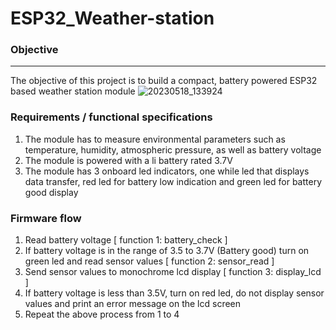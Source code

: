 # ESP32_Weather-station

### Objective
-----------------------------------------------------------------------------------------------------------------------------------------------------------------------
The objective of this project is to build a compact, battery powered ESP32 based weather station module
![20230518_133924](https://github.com/Aravind-Krishnadeva/ESP32_Weather-station/assets/26503600/8ee60086-a6c7-42ce-829d-e6a6d7a9b152)






### Requirements / functional specifications
1. The module has to measure environmental parameters such as temperature, humidity, atmospheric pressure, as well as battery voltage
2. The module is powered with a li battery rated 3.7V
3. The module has 3 onboard led indicators, one while led that displays data transfer, red led for battery low indication and green led for battery good display


### Firmware flow
1. Read battery voltage [ function 1: battery_check ]
2. If battery voltage is in the range of 3.5 to 3.7V (Battery good) turn on green led and  read sensor values [ function 2: sensor_read ]
3. Send sensor values to monochrome lcd display [ function 3: display_lcd ]
4. If battery voltage is less than 3.5V, turn on red led, do not display sensor values and print an error message on the lcd screen
5. Repeat the above process from 1 to 4


